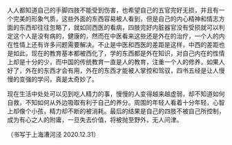 

人人都知道自己的手脚四肢不能受到伤害，也希望自己的五官完好无损，并且有一个完美的形象气质，这些外面的东西容易被人看到，但是自己的内心精神和情志方面的东西却往往忽略了，就如同西医的看病，四肢完好内脏器官没有受损就可以判定这个人是没有病的，健康的，然而在中医看来这些还是外在的治疗，一个人的内在性情上还有许多问题需要解决。不止是中医和西医的差距是这样，中西的差距也是如此，现在的教育基本都被西化了，学的东西都是外在知识，对自己内在的性情上却是十分的少，而中国的传统教育一直是人的教育，注重一个人的修养，如果人好了，外在的东西才会有用，外在的东西才能被人掌控和驾驭，四书五经是让人慢慢的变强的学问，真是太奇妙了。

现在生活中处处可以见到吃人精力的事，慢慢的人变得越来越虚弱，却不知道如何自救，不知如何从外边吸取有利于自己的养分。周围的年轻人看着十分年轻，心智上却像个小孩，精力却不断的被消耗。最后的结果是自己的四肢不被自己所控制，成为有心之人的附庸，一旦失去价值，将被抛至野外，无人问津。

（书写于上海漕河泾   2020.12.31）